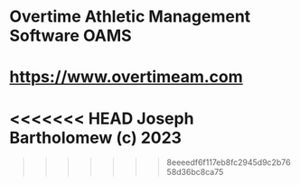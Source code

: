 # Overtime Athletic Management Software OAMS
# https://www.overtimeam.com
<<<<<<< HEAD
Joseph Bartholomew (c) 2023
=======
>>>>>>> 8eeeedf6f117eb8fc2945d9c2b7658d36bc8ca75
